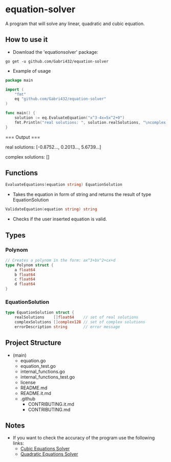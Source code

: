 # equation-solver
A program that will solve any linear, quadratic and cubic equation.

## How to use it
- Download the 'equationsolver' package:
```
go get -u github.com/Gabri432/equation-solver
```

- Example of usage
```go
package main

import (
    "fmt"
    eq "github.com/Gabri432/equation-solver"
)

func main() {
    solution := eq.EvaluateEquation("x^3-4x=5x^2+0")
    fmt.Println("real solutions: ", solution.realSolutions, "\ncomplex solutions:", solution.complexSolutions)
}

```
=== Output ===

real solutions: [-0.8752..., 0.2013..., 5.6739...]

complex solutions: []

## Functions
```go
EvaluateEquations(equation string) EquationSolution
```
  - Takes the equation in form of string and returns the result of type EquationSolution

```go
ValidateEquation(equation string) string
```
  - Checks if the user inserted equation is valid.

## Types
### Polynom
```go
// Creates a polynom in the form: ax^3+bx^2+cx+d
type Polynom struct {
	a float64
	b float64
	c float64
	d float64
}
```
### EquationSolution
```go
type EquationSolution struct {
	realSolutions    []float64    // set of real solutions
	complexSolutions []complex128 // set of complex solutions
	errorDescription string       // error message
```

## Project Structure
- (main)
  - equation.go
  - equation_test.go
  - internal_functions.go
  - internal_functions_test.go
  - license
  - README.md
  - README.it.md
  - .github
    - CONTRIBUTING.it.md
    - CONTRIBUTING.md

## Notes
- If you want to check the accuracy of the program use the following links:
  - [Cubic Equations Solver](https://www.calculatorsoup.com/calculators/algebra/cubicequation.php)
  - [Quadratic Equations Solver](https://www.calculatorsoup.com/calculators/algebra/quadratic-formula-calculator.php)